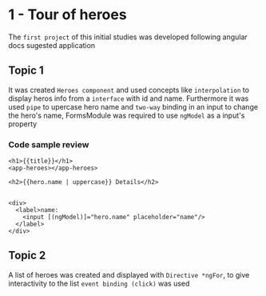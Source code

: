 

# 1 - Tour of heroes

The `first project` of this initial studies was developed following angular docs sugested application

## Topic 1

It was created `Heroes component` and used concepts like `interpolation` to display heros info from a `interface` with id and name. Furthermore it was used `pipe` to upercase hero name and `two-way` binding in an input to change the hero's name, FormsModule was required to use `ngModel` as a input's property

### Code sample review

```angular
<h1>{{title}}</h1>
<app-heroes></app-heroes>

<h2>{{hero.name | uppercase}} Details</h2>


<div>
  <label>name:
    <input [(ngModel)]="hero.name" placeholder="name"/>
  </label>
</div>
```


## Topic 2

A list of heroes was created and displayed with `Directive *ngFor`, to give interactivity to the list `event binding (click)` was used
